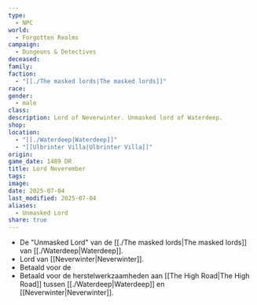```yaml
---
type:
  - NPC
world:
  - Forgotten Realms
campaign:
  - Dungeons & Detectives
deceased: 
family: 
faction:
  - "[[./The masked lords|The masked lords]]"
race: 
gender:
  - male
class: 
description: Lord of Neverwinter. Unmasked lord of Waterdeep.
shop: 
location:
  - "[[./Waterdeep|Waterdeep]]"
  - "[[Ulbrinter Villa|Ulbrinter Villa]]"
origin: 
game_date: 1489 DR
title: Lord Neverember
tags: 
image: 
date: 2025-07-04
last_modified: 2025-07-04
aliases:
  - Unmasked Lord
share: true
---
```

* De "Unmasked Lord" van de [[./The masked lords|The masked lords]] van [[./Waterdeep|Waterdeep]].
* Lord van [[Neverwinter|Neverwinter]].
* Betaald voor de 
* Betaald voor de herstelwerkzaamheden aan [[The High Road|The High Road]] tussen [[./Waterdeep|Waterdeep]] en [[Neverwinter|Neverwinter]].


